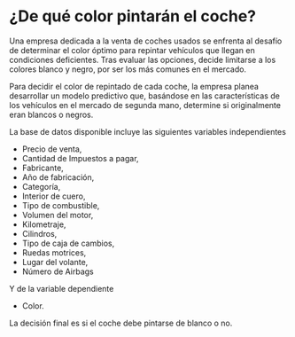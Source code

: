 # ¿De qué color pintarán el coche?

Una empresa dedicada a la venta de coches usados se enfrenta al desafío de determinar el color óptimo para repintar vehículos que llegan en condiciones deficientes. Tras
evaluar las opciones, decide limitarse a los colores blanco y negro, por ser los más comunes en el mercado. 

Para decidir el color de repintado de cada coche, la empresa planea desarrollar un modelo predictivo que, basándose en las características de los vehículos en el mercado de segunda mano, determine si originalmente eran blancos o negros. 

La base de datos disponible incluye las siguientes variables independientes 
- Precio de venta, 
- Cantidad de Impuestos a pagar, 
- Fabricante, 
- Año de fabricación, 
- Categoría, 
- Interior de cuero, 
- Tipo de combustible, 
- Volumen del motor, 
- Kilometraje, 
- Cilindros, 
- Tipo de caja de cambios, 
- Ruedas motrices, 
- Lugar del volante, 
- Número de Airbags

Y de la variable dependiente 
- Color. 

La decisión final es si el coche debe pintarse de blanco o no.
